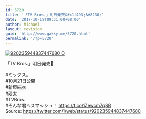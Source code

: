 ```yaml
---
id: 5720
title: '「TV Bros.」明日発売&#x1f493;&#8230;'
date: '2017-10-18T09:31:00+08:00'
author: Michael
layout: revision
guid: 'http://www.gakky.me/5720.html'
permalink: '/?p=5720'
---
```


[![920235944837447680_0](http://www.yui-aragaki.org/wp-content/uploads/2017/10/920235944837447680_0.jpg)](http://www.yui-aragaki.org/wp-content/uploads/2017/10/920235944837447680_0.jpg)

「TV Bros.」明日発売💓

\#ミックス。  
\#10月21日公開  
\#新垣結衣  
\#瑛太  
\#TVBros.  
\#そんな君へスマッシュ！ https://t.co/iZewcm7qSB  
Source: <https://twitter.com/i/web/status/920235944837447680>